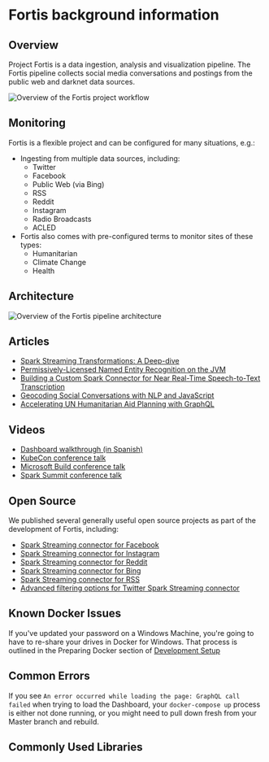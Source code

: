 # Fortis background information

## Overview

Project Fortis is a data ingestion, analysis and visualization pipeline. The
Fortis pipeline collects social media conversations and postings from the public
web and darknet data sources.

![Overview of the Fortis project workflow](https://user-images.githubusercontent.com/1086421/35058654-a326c8e8-fb86-11e7-9dbb-f3e719aabf48.png)

## Monitoring

Fortis is a flexible project and can be configured for many situations, e.g.:
* Ingesting from multiple data sources, including:
  - Twitter
  - Facebook
  - Public Web (via Bing)
  - RSS
  - Reddit
  - Instagram
  - Radio Broadcasts
  - ACLED
* Fortis also comes with pre-configured terms to monitor sites of these types:
  - Humanitarian
  - Climate Change
  - Health

## Architecture

![Overview of the Fortis pipeline architecture](https://user-images.githubusercontent.com/1086421/33353437-d1ed7fc8-d47b-11e7-9f05-818723f8c09c.png)

## Articles

- [Spark Streaming Transformations: A Deep-dive](https://medium.com/@kevin_hartman/spark-streaming-transformations-a-deep-dive-b82787e53288)
- [Permissively-Licensed Named Entity Recognition on the JVM](https://www.microsoft.com/developerblog/2017/11/20/opener-permissively-licensed-named-entity-recognition-on-the-jvm/)
- [Building a Custom Spark Connector for Near Real-Time Speech-to-Text Transcription](https://www.microsoft.com/developerblog/2017/11/01/building-a-custom-spark-connector-for-near-real-time-speech-to-text-transcription/)
- [Geocoding Social Conversations with NLP and JavaScript](https://www.microsoft.com/developerblog/2017/06/06/geocoding-social-conversations-nlp-javascript/)
- [Accelerating UN Humanitarian Aid Planning with GraphQL](https://www.microsoft.com/developerblog/2017/05/10/graphql-providing-context-into-global-crisiss-and-social-public-data-sources/)

## Videos

- [Dashboard walkthrough (in Spanish)](http://aka.ms/fortis-colombia-demo)
- [KubeCon conference talk](https://www.youtube.com/watch?v=UywgL70FQ3s)
- [Microsoft Build conference talk](https://www.youtube.com/watch?v=2shdR1R-EYk)
- [Spark Summit conference talk](https://www.youtube.com/watch?v=FTrVO9toO0I)

## Open Source

We published several generally useful open source projects as part of the
development of Fortis, including:

- [Spark Streaming connector for Facebook](http://github.com/CatalystCode/streaming-facebook)
- [Spark Streaming connector for Instagram](https://github.com/CatalystCode/streaming-instagram)
- [Spark Streaming connector for Reddit](https://github.com/CatalystCode/streaming-reddit)
- [Spark Streaming connector for Bing](https://github.com/CatalystCode/streaming-bing)
- [Spark Streaming connector for RSS](https://github.com/CatalystCode/streaming-rss-html)
- [Advanced filtering options for Twitter Spark Streaming connector](https://github.com/apache/bahir/pull/43)

## Known Docker Issues

If you've updated your password on a Windows Machine, you're going to have to re-share your drives in Docker for Windows. That process is outlined in the Preparing Docker section of [Development Setup](./development-setup.md)

## Common Errors

If you see `An error occurred while loading the page: GraphQL call failed` when trying to load the Dashboard, your `docker-compose up` process is either not done running, or you might need to pull down fresh from your Master branch and rebuild.

## Commonly Used Libraries